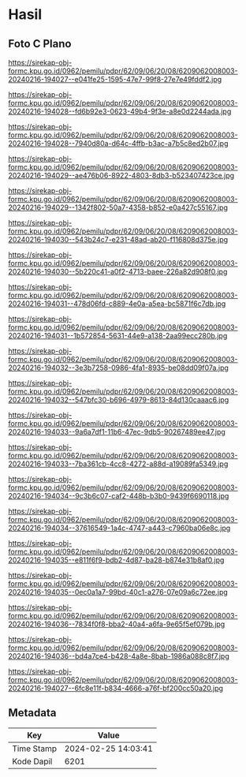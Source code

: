 # Hasil

## Foto C Plano

https://sirekap-obj-formc.kpu.go.id/0962/pemilu/pdpr/62/09/06/20/08/6209062008003-20240216-194027--e041fe25-1595-47e7-99f8-27e7e49fddf2.jpg

https://sirekap-obj-formc.kpu.go.id/0962/pemilu/pdpr/62/09/06/20/08/6209062008003-20240216-194028--fd6b92e3-0623-49b4-9f3e-a8e0d2244ada.jpg

https://sirekap-obj-formc.kpu.go.id/0962/pemilu/pdpr/62/09/06/20/08/6209062008003-20240216-194028--7940d80a-d64c-4ffb-b3ac-a7b5c8ed2b07.jpg

https://sirekap-obj-formc.kpu.go.id/0962/pemilu/pdpr/62/09/06/20/08/6209062008003-20240216-194029--ae476b06-8922-4803-8db3-b523407423ce.jpg

https://sirekap-obj-formc.kpu.go.id/0962/pemilu/pdpr/62/09/06/20/08/6209062008003-20240216-194029--1342f802-50a7-4358-b852-e0a427c55167.jpg

https://sirekap-obj-formc.kpu.go.id/0962/pemilu/pdpr/62/09/06/20/08/6209062008003-20240216-194030--543b24c7-e231-48ad-ab20-f116808d375e.jpg

https://sirekap-obj-formc.kpu.go.id/0962/pemilu/pdpr/62/09/06/20/08/6209062008003-20240216-194030--5b220c41-a0f2-4713-baee-226a82d908f0.jpg

https://sirekap-obj-formc.kpu.go.id/0962/pemilu/pdpr/62/09/06/20/08/6209062008003-20240216-194031--478d06fd-c889-4e0a-a5ea-bc5871f6c7db.jpg

https://sirekap-obj-formc.kpu.go.id/0962/pemilu/pdpr/62/09/06/20/08/6209062008003-20240216-194031--1b572854-5631-44e9-a138-2aa99ecc280b.jpg

https://sirekap-obj-formc.kpu.go.id/0962/pemilu/pdpr/62/09/06/20/08/6209062008003-20240216-194032--3e3b7258-0986-4fa1-8935-be08dd09f07a.jpg

https://sirekap-obj-formc.kpu.go.id/0962/pemilu/pdpr/62/09/06/20/08/6209062008003-20240216-194032--547bfc30-b696-4979-8613-84d130caaac6.jpg

https://sirekap-obj-formc.kpu.go.id/0962/pemilu/pdpr/62/09/06/20/08/6209062008003-20240216-194033--9a6a7df1-11b6-47ec-9db5-90267489ee47.jpg

https://sirekap-obj-formc.kpu.go.id/0962/pemilu/pdpr/62/09/06/20/08/6209062008003-20240216-194033--7ba361cb-4cc8-4272-a88d-a19089fa5349.jpg

https://sirekap-obj-formc.kpu.go.id/0962/pemilu/pdpr/62/09/06/20/08/6209062008003-20240216-194034--9c3b6c07-caf2-448b-b3b0-9439f6690118.jpg

https://sirekap-obj-formc.kpu.go.id/0962/pemilu/pdpr/62/09/06/20/08/6209062008003-20240216-194034--37616549-1a4c-4747-a443-c7960ba06e8c.jpg

https://sirekap-obj-formc.kpu.go.id/0962/pemilu/pdpr/62/09/06/20/08/6209062008003-20240216-194035--e811f6f9-bdb2-4d87-ba28-b874e31b8af0.jpg

https://sirekap-obj-formc.kpu.go.id/0962/pemilu/pdpr/62/09/06/20/08/6209062008003-20240216-194035--0ec0a1a7-99bd-40c1-a276-07e09a6c72ee.jpg

https://sirekap-obj-formc.kpu.go.id/0962/pemilu/pdpr/62/09/06/20/08/6209062008003-20240216-194036--7834f0f8-bba2-40a4-a6fa-9e65f5ef079b.jpg

https://sirekap-obj-formc.kpu.go.id/0962/pemilu/pdpr/62/09/06/20/08/6209062008003-20240216-194036--bd4a7ce4-b428-4a8e-8bab-1986a088c8f7.jpg

https://sirekap-obj-formc.kpu.go.id/0962/pemilu/pdpr/62/09/06/20/08/6209062008003-20240216-194027--6fc8e11f-b834-4666-a76f-bf200cc50a20.jpg


## Metadata

| Key        | Value               |
| ---------- | ------------------- |
| Time Stamp | 2024-02-25 14:03:41 |
| Kode Dapil | 6201                |



